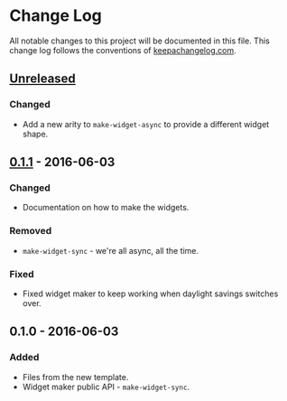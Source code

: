 # Change Log
All notable changes to this project will be documented in this file. This change log follows the conventions of [keepachangelog.com](http://keepachangelog.com/).

## [Unreleased][unreleased]
### Changed
- Add a new arity to `make-widget-async` to provide a different widget shape.

## [0.1.1] - 2016-06-03
### Changed
- Documentation on how to make the widgets.

### Removed
- `make-widget-sync` - we're all async, all the time.

### Fixed
- Fixed widget maker to keep working when daylight savings switches over.

## 0.1.0 - 2016-06-03
### Added
- Files from the new template.
- Widget maker public API - `make-widget-sync`.

[unreleased]: https://github.com/your-name/publisher/compare/0.1.1...HEAD
[0.1.1]: https://github.com/your-name/publisher/compare/0.1.0...0.1.1
